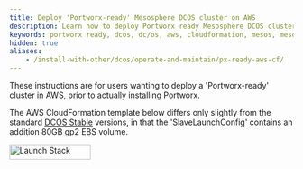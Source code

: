 ```yaml
---
title: Deploy 'Portworx-ready' Mesosphere DCOS cluster on AWS
description: Learn how to deploy Portworx ready Mesosphere DCOS clusters on AWS
keywords: portworx ready, dcos, dc/os, aws, cloudformation, mesos, mesosphere
hidden: true
aliases:
    - /install-with-other/dcos/operate-and-maintain/px-ready-aws-cf/
---
```

These instructions are for users wanting to deploy a 'Portworx-ready' cluster in AWS, prior to actually installing Portworx.

The AWS CloudFormation template below differs only slightly from the standard [DCOS Stable](https://downloads.dcos.io/dcos/stable/aws.html) versions,
in that the 'SlaveLaunchConfig' contains an addition 80GB gp2 EBS volume.

<p><a href="https://console.aws.amazon.com/cloudformation/home#/stacks/new?stackName=PX-STACK&amp;templateURL=https://s3.amazonaws.com/px-ready-dcos/px-ready-dcos_1.10_CF.json" rel="nofollow noreferrer" target="_blank"><img src="https://cdn.rawgit.com/buildkite/cloudformation-launch-stack-button-svg/master/launch-stack.svg" alt="Launch Stack" width="144px" height="27px" class="cf-stack"></a></p>
